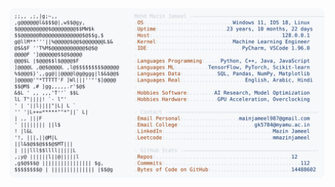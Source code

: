 <picture>
  <source srcset="https://raw.githubusercontent.com/mmazinjameel/mmazinjameel/main/dark_mode.svg?v=1758996764" media="(prefers-color-scheme: dark)">
  <img src="https://raw.githubusercontent.com/mmazinjameel/mmazinjameel/main/light_mode.svg?v=1758996764">
</picture>
